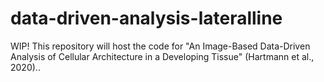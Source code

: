 # data-driven-analysis-lateralline
WIP! This repository will host the code for "An Image-Based Data-Driven Analysis of Cellular Architecture in a Developing Tissue" (Hartmann et al., 2020)..
